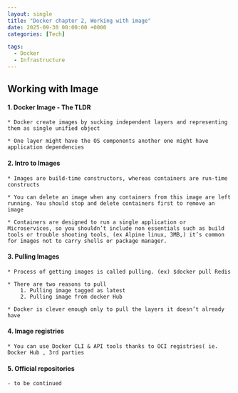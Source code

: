 ```yaml
---
layout: single
title: "Docker chapter 2, Working with image"
date: 2025-09-30 00:00:00 +0000
categories: [Tech]

tags:
  - Docker
  - Infrastructure
---
```


## Working with Image

#### 1. Docker Image - The TLDR
    * Docker create images by sucking independent layers and representing them as single unified object  

    * One layer might have the OS components another one might have application dependencies

#### 2. Intro to Images
    * Images are build-time constructors, whereas containers are run-time constructs  

    * You can delete an image when any containers from this image are left running. You should stop and delete containers first to remove an image  

    * Containers are designed to run a single application or Microservices, so you shouldn’t include non essentials such as build tools or trouble shooting tools, (ex Alpine linux, 3MB,) it’s common for images not to carry shells or package manager.
#### 3. Pulling Images
    * Process of getting images is called pulling. (ex) $docker pull Redis  

    * There are two reasons to pull 
        1. Pulling image tagged as latest
        2. Pulling image from docker Hub  
        
    * Docker is clever enough only to pull the layers it doesn’t already have
#### 4. Image registries
    * You can use Docker CLI & API tools thanks to OCI registries( ie. Docker Hub , 3rd parties
#### 5. Official repositories
    - to be continued 
